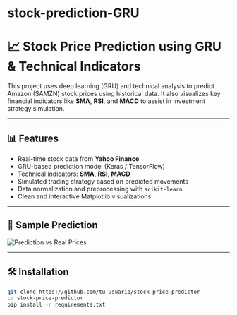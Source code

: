 # stock-prediction-GRU

# 📈 Stock Price Prediction using GRU & Technical Indicators

This project uses deep learning (GRU) and technical analysis to predict Amazon ($AMZN) stock prices using historical data. It also visualizes key financial indicators like **SMA**, **RSI**, and **MACD** to assist in investment strategy simulation.

---

## 📊 Features

- Real-time stock data from **Yahoo Finance**
- GRU-based prediction model (Keras / TensorFlow)
- Technical indicators: **SMA**, **RSI**, **MACD**
- Simulated trading strategy based on predicted movements
- Data normalization and preprocessing with `scikit-learn`
- Clean and interactive Matplotlib visualizations

---

## 🧪 Sample Prediction

![Prediction vs Real Prices](images/amzn_prediction.png)

---

## 🛠️ Installation

```bash
git clone https://github.com/tu_usuario/stock-price-predictor
cd stock-price-predictor
pip install -r requirements.txt

